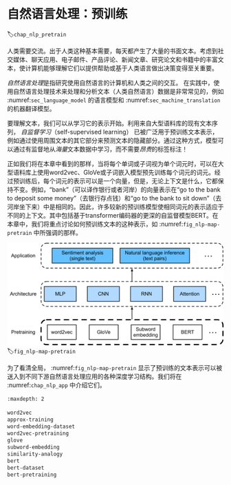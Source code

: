 # 自然语言处理：预训练
:label:`chap_nlp_pretrain`

人类需要交流。出于人类这种基本需要，每天都产生了大量的书面文本。考虑到社交媒体、聊天应用、电子邮件、产品评论、新闻文章、研究论文和书籍中的丰富文本，使计算机能够理解它们以提供帮助或基于人类语言做出决策变得至关重要。

*自然语言处理*是指研究使用自然语言的计算机和人类之间的交互。
在实践中，使用自然语言处理技术来处理和分析文本（人类自然语言）数据是非常常见的，例如 :numref:`sec_language_model` 的语言模型和 :numref:`sec_machine_translation` 的机器翻译模型。

要理解文本，我们可以从学习它的表示开始。利用来自大型语料库的现有文本序列，
*自监督学习*（self-supervised learning） 已被广泛用于预训练文本表示，例如通过使用周围文本的其它部分来预测文本的隐藏部分。通过这种方式，模型可以通过有监督地从*海量*文本数据中学习，而不需要*昂贵*的标签标注！

正如我们将在本章中看到的那样，当将每个单词或子词视为单个词元时，可以在大型语料库上使用word2vec、GloVe或子词嵌入模型预先训练每个词元的词元。经过预训练后，每个词元的表示可以是一个向量，但是，无论上下文是什么，它都保持不变。例如，“bank”（可以译作银行或者河岸）的向量表示在“go to the bank to deposit some money”（去银行存点钱）和“go to the bank to sit down”（去河岸坐下来）中是相同的。因此，许多较新的预训练模型使相同词元的表示适应于不同的上下文。其中包括基于transformer编码器的更深的自监督模型BERT。在本章中，我们将重点讨论如何预训练文本的这种表示，如 :numref:`fig_nlp-map-pretrain` 中所强调的那样。

![预训练好的文本表示可以送入不同下游自然语言处理应用的各种深度学习结构。本章主要研究上游文本的预训练。](../img/nlp-map-pretrain.svg)
:label:`fig_nlp-map-pretrain`

为了看清全局， :numref:`fig_nlp-map-pretrain` 显示了预训练的文本表示可以被送入到不同下游自然语言处理应用的各种深度学习结构。我们将在 :numref:`chap_nlp_app` 中介绍它们。

```toc
:maxdepth: 2

word2vec
approx-training
word-embedding-dataset
word2vec-pretraining
glove
subword-embedding
similarity-analogy
bert
bert-dataset
bert-pretraining
```

